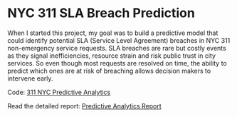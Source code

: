 # NYC 311 SLA Breach Prediction

When I started this project, my goal was to build a predictive model that could identify potential SLA (Service Level Agreement) breaches in NYC 311 non-emergency service requests. SLA breaches are rare but costly events as they signal inefficiencies, resource strain and risk public trust in city services. So even though most requests are resolved on time, the ability to predict which ones are at risk of breaching allows decision makers to intervene early.

Code: [311 NYC Predictive Analytics](311_NYC_Predictive_Analytics.ipynb)

Read the detailed report: [Predictive Analytics Report](Report.md)

